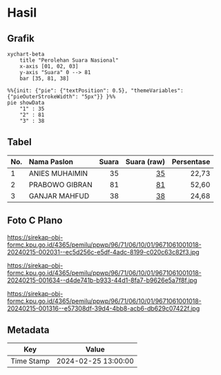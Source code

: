 # Hasil

## Grafik

```mermaid
xychart-beta
    title "Perolehan Suara Nasional"
    x-axis [01, 02, 03]
    y-axis "Suara" 0 --> 81
    bar [35, 81, 38]
```

```mermaid
%%{init: {"pie": {"textPosition": 0.5}, "themeVariables": {"pieOuterStrokeWidth": "5px"}} }%%
pie showData
    "1" : 35
    "2" : 81
    "3" : 38
```

## Tabel

| No. | Nama Paslon    | Suara | Suara (raw) | Persentase |
|:--- |:-------------- | -----:| -----------:| ----------:|
| 1   | ANIES MUHAIMIN | 35    | [35][p-1]   | 22,73      |
| 2   | PRABOWO GIBRAN | 81    | [81][p-2]   | 52,60      |
| 3   | GANJAR MAHFUD  | 38    | [38][p-3]   | 24,68      |


[p-1]: https://github.com/gigit-pemilu/pemilu-2024/blob/main/pilpres/hitung-suara/sub/96-papua-barat-daya/sub/71-kota-sorong/sub/06-sorong-manoi/sub/1001-klaligi/sub/018-tps/sub/paslon-1.txt
[p-2]: https://github.com/gigit-pemilu/pemilu-2024/blob/main/pilpres/hitung-suara/sub/96-papua-barat-daya/sub/71-kota-sorong/sub/06-sorong-manoi/sub/1001-klaligi/sub/018-tps/sub/paslon-2.txt
[p-3]: https://github.com/gigit-pemilu/pemilu-2024/blob/main/pilpres/hitung-suara/sub/96-papua-barat-daya/sub/71-kota-sorong/sub/06-sorong-manoi/sub/1001-klaligi/sub/018-tps/sub/paslon-3.txt

## Foto C Plano

https://sirekap-obj-formc.kpu.go.id/4365/pemilu/ppwp/96/71/06/10/01/9671061001018-20240215-002031--ec5d256c-e5df-4adc-8199-c020c63c82f3.jpg

https://sirekap-obj-formc.kpu.go.id/4365/pemilu/ppwp/96/71/06/10/01/9671061001018-20240215-001634--d4de741b-b933-44d1-8fa7-b9626e5a7f8f.jpg

https://sirekap-obj-formc.kpu.go.id/4365/pemilu/ppwp/96/71/06/10/01/9671061001018-20240215-001316--e57308df-39d4-4bb8-acb6-db629c07422f.jpg


## Metadata

| Key        | Value               |
| ---------- | ------------------- |
| Time Stamp | 2024-02-25 13:00:00 |



